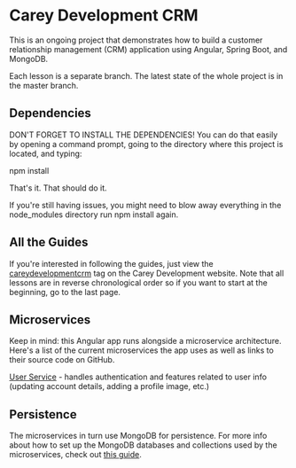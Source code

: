 # Carey Development CRM
This is an ongoing project that demonstrates how to build a customer relationship management (CRM) application
using Angular, Spring Boot, and MongoDB.

Each lesson is a separate branch. The latest state of the whole project is in the master branch.

## Dependencies
DON'T FORGET TO INSTALL THE DEPENDENCIES! You can do that easily by opening a command prompt, going to
the directory where this project is located, and typing:

npm install

That's it. That should do it.

If you're still having issues, you might need to blow away everything in the node_modules directory
run npm install again.

## All the Guides
If you're interested in following the guides, just view the 
<a href="https://careydevelopment.us/tag/careydevelopmentcrm" target="_blank">careydevelopmentcrm</a>
tag on the Carey Development website. Note that all lessons are in reverse chronological order 
so if you want to start at the beginning, go to the last page.

## Microservices
Keep in mind: this Angular app runs alongside a microservice architecture. Here's a list of the current
microservices the app uses as well as links to their source code on GitHub.

<a href="https://github.com/careydevelopment/ecosystem-user-service">User Service</a> - handles authentication and features related to user info (updating account details, adding a profile image, etc.)

## Persistence
The microservices in turn use MongoDB for persistence. For more info about how to set up the MongoDB
databases and collections used by the microservices, check out 
<a href="https://careydevelopment.us/blog/how-to-store-user-credentials-with-spring-boot-and-mongodb">this guide</a>.
